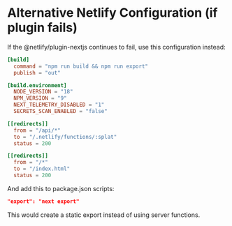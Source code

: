 # Alternative Netlify Configuration (if plugin fails)

If the @netlify/plugin-nextjs continues to fail, use this configuration instead:

```toml
[build]
  command = "npm run build && npm run export"
  publish = "out"

[build.environment]
  NODE_VERSION = "18"
  NPM_VERSION = "9"
  NEXT_TELEMETRY_DISABLED = "1"
  SECRETS_SCAN_ENABLED = "false"

[[redirects]]
  from = "/api/*"
  to = "/.netlify/functions/:splat"
  status = 200

[[redirects]]
  from = "/*"
  to = "/index.html"
  status = 200
```

And add this to package.json scripts:
```json
"export": "next export"
```

This would create a static export instead of using server functions.
